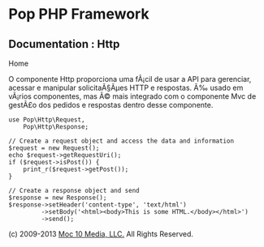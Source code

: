 Pop PHP Framework
=================

Documentation : Http
--------------------

Home

O componente Http proporciona uma fÃ¡cil de usar a API para gerenciar,
acessar e manipular solicitaÃ§Ãµes HTTP e respostas. Ã‰ usado em vÃ¡rios
componentes, mas Ã© mais integrado com o componente Mvc de gestÃ£o dos
pedidos e respostas dentro desse componente.

    use Pop\Http\Request,
        Pop\Http\Response;

    // Create a request object and access the data and information
    $request = new Request();
    echo $request->getRequestUri();
    if ($request->isPost()) {
        print_r($request->getPost());
    }

    // Create a response object and send
    $response = new Response();
    $response->setHeader('content-type', 'text/html')
             ->setBody('<html><body>This is some HTML.</body></html>')
             ->send();

\(c) 2009-2013 [Moc 10 Media, LLC.](http://www.moc10media.com) All
Rights Reserved.
